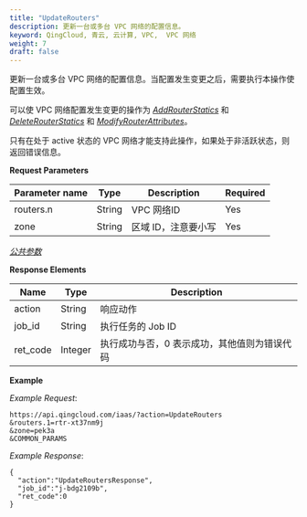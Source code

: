 ```yaml
---
title: "UpdateRouters"
description: 更新一台或多台 VPC 网络的配置信息。
keyword: QingCloud, 青云, 云计算, VPC,  VPC 网络
weight: 7
draft: false
---
```


更新一台或多台 VPC 网络的配置信息。当配置发生变更之后，需要执行本操作使配置生效。

可以使 VPC 网络配置发生变更的操作为 [_AddRouterStatics_](../add_router_statics/) 和 [_DeleteRouterStatics_](../delete_router_statics/) 和 [_ModifyRouterAttributes_](../modify_router_attributes/)。

只有在处于 active 状态的 VPC 网络才能支持此操作，如果处于非活跃状态，则返回错误信息。

**Request Parameters**

| Parameter name | Type | Description | Required |
| --- | --- | --- | --- |
| routers.n | String |  VPC 网络ID | Yes |
| zone | String | 区域 ID，注意要小写 | Yes |

[_公共参数_](../../get_api/parameters/)

**Response Elements**

| Name | Type | Description |
| --- | --- | --- |
| action | String | 响应动作 |
| job_id | String | 执行任务的 Job ID |
| ret_code | Integer | 执行成功与否，0 表示成功，其他值则为错误代码 |

**Example**

_Example Request_:

```
https://api.qingcloud.com/iaas/?action=UpdateRouters
&routers.1=rtr-xt37nm9j
&zone=pek3a
&COMMON_PARAMS
```

_Example Response_:

```
{
  "action":"UpdateRoutersResponse",
  "job_id":"j-bdg2109b",
  "ret_code":0
}
```
